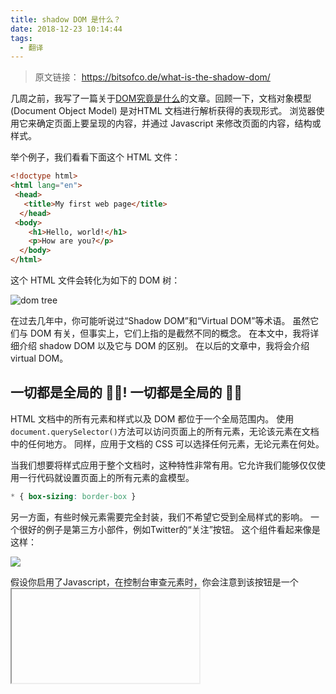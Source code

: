 ```yaml
---
title: shadow DOM 是什么？
date: 2018-12-23 10:14:44
tags: 
  - 翻译
---
```



> 原文链接： https://bitsofco.de/what-is-the-shadow-dom/

几周之前，我写了一篇关于[DOM究竟是什么](https://bitsofco.de/what-exactly-is-the-dom/)的文章。回顾一下，文档对象模型 (Document Object Model) 是对HTML 文档进行解析获得的表现形式。 浏览器使用它来确定页面上要呈现的内容，并通过 Javascript 来修改页面的内容，结构或样式。

举个例子，我们看看下面这个 HTML 文件：

```html
<!doctype html>
<html lang="en">
 <head>
   <title>My first web page</title>
  </head>
 <body>
    <h1>Hello, world!</h1>
    <p>How are you?</p>
  </body>
</html>
```

这个 HTML 文件会转化为如下的 DOM 树：

![dom tree](https://sangle-1256136582.cos.ap-guangzhou.myqcloud.com/Screen%20Shot%202018-12-24%20at%2010.01.05%20AM.png)

在过去几年中，你可能听说过“Shadow DOM”和“Virtual DOM”等术语。 虽然它们与 DOM 有关，但事实上，它们上指的是截然不同的概念。 在本文中，我将详细介绍 shadow DOM 以及它与 DOM 的区别。 在以后的文章中，我将会介绍 virtual DOM。

<!-- more -->

## 一切都是全局的 👍🏾! 一切都是全局的 👎🏾

HTML 文档中的所有元素和样式以及 DOM 都位于一个全局范围内。 使用`document.querySelector()`方法可以访问页面上的所有元素，无论该元素在文档中的任何地方。 同样，应用于文档的 CSS 可以选择任何元素，无论元素在何处。

当我们想要将样式应用于整个文档时，这种特性非常有用。它允许我们能够仅仅使用一行代码就设置页面上的所有元素的盒模型。

```css
* { box-sizing: border-box }
```

另一方面，有些时候元素需要完全封装，我们不希望它受到全局样式的影响。 一个很好的例子是第三方小部件，例如Twitter的“关注”按钮。 这个组件看起来像是这样：

![](https://sangle-1256136582.cos.ap-guangzhou.myqcloud.com/Screen%20Shot%202018-12-24%20at%2010.01.16%20AM.png)

假设你启用了Javascript，在控制台审查元素时，你会注意到该按钮是一个<iframe>元素，**它使用您实际看到的样式按钮加载一个小文档。**

![Follow-button-widget-iframe](https://bitsofco.de/content/images/2018/12/Follow-button-widget-iframe.png)

通过这种方式，Twitter 可以确保这个关注组件的样式将不受到其所在文档中的任何 CSS 影响，这也是唯一的方式。 虽然有一些方法尝试使用级联来获得相同的结果，但都并不理想，它们不能达到和 <iframe> 相同的效果。

事实上， <iframe> 并不是为为了解决这个问题而诞生的。Shadow DOM 的出现使我们可以在 Web 平台上进行样式隔离和组件化，而不必依赖像 <iframe> 这样的工具，

## A DOM within a DOM

你可以认为 shadow DOM 类似于 “A DOM within a DOM”，它是一个独立的 DOM 树，具有自己的元素和样式，与普通的 DOM 完全隔离。

虽然 shadow DOM 近年来才提供给 web 开发者使用，但浏览器 （user agent？） 已经使用了 shadow DOM 很多年，它们用来创建和设置复杂组件（如表单元素）的样式。我们来看一下范围输入元素。 首先，我们在页面上添加一个范围输入的元素：

```html
<input type="range">
```

这一个元素会生成以下组件：

![range-input](https://sangle-1256136582.cos.ap-guangzhou.myqcloud.com/Screen%20Shot%202018-12-24%20at%2010.01.44%20AM.png)

如果我们打开元素审查，我们可以看到这个<input>元素实际上由几个较小的<div>元素组成，这几个元素用来控制轨道和滑块。

![Range input shadow dom](https://bitsofco.de/content/images/2018/12/Range-input-shadow-dom.png)

这是使用 shadow DOM 实现的。 暴露给宿主 HTML 的元素只有简单的<input>，但在其下面有与组件相关的元素和样式，这些元素和样式并不在 DOM 的全局范围中。

## shadow DOM 的工作原理？

为了说明 shadow DOM的工作原理，让我们使用 shadow DOM 替代 <iframe> 来重新创建 Twitter 的“关注”按钮。

首先，我们从 **shadow host** 开始。它是我们想要将新 shadow DOM 附加到原始DOM中的常规HTML元素。 对于像关注按钮这样的组件，它还可以包含我们希望在页面上未启用 Javascript 或不支持shadow DOM时显示的回退元素。

```html
<span class="shadow-host">
  <a href="https://twitter.com/ireaderinokun">
     Follow @ireaderinokun
  </a>
</span>
```

请注意，我们不使用 <a> 元素作为shadow host，因为某些元素不能作为shadow host。

我们使用`attachShadow()`方法将shadow DOM 附加到我们的 shadow host 上

```javascript
const shadowEl = document.querySelector(".shadow-host");
const shadow = shadowEl.attachShadow({mode: 'open'});
```

This will create an empty **shadow root** as a child of our shadow host. The shadow root is the start of a new shadow DOM in the way that the `<html>` element is the start of the original DOM. We can see our shadow root in the devtools inspector by the **#shadow-root**.

这会在我们的shadow root中创建一个空的**shadow root** 作为子元素，shadow root 是一个shadow DOM被添加到原始DOM的html元素标志，我们可以通过#shadow-root在devtools检查器中看到我们的shadow root。

![Empty shadow root](https://bitsofco.de/content/images/2018/12/Empty--shadow-root.png)

尽管在 shadow root 下的常规HTML元素在 devtools 中是可见的，但是在页面上，它们被 shadow root 接管，不再可见。

接下来，我们要创建内容以形成新的 **shadow tree**。shadow tree 就像一个DOM树，区别在于它是针对阴影 DOM 的而不是常规 DOM 。 要创建我们的关注按钮，我们所需要的只是一个新的`<a>`元素，同时带有一个图标。

```javascript
const link = document.createElement("a");
link.href = shadowEl.querySelector("a").href;
link.innerHTML = `
    <span aria-label="Twitter icon"></span> 
    ${shadowEl.querySelector("a").textContent}
`;
```

我们将这个新元素添加到我们的 shadow DOM 中，就和使用`appendChild()`方法添加子元素一样。

```javascript
shadow.appendChild(link);
```

这时，我们的元素看起来像是这样：

![Plain text of "Follow-@ireaderinokun"](https://bitsofco.de/content/images/2018/12/Plain-text-of--22Follow-@ireaderinokun-22.png)

最后，我们可以通过创建<style>元素并将其附加到 shadow root 来添加一些样式。

```css
const styles = document.createElement("style");
styles.textContent = `
a, span {
  vertical-align: top;
  display: inline-block;
  box-sizing: border-box;
}

a {
    height: 20px;
    padding: 1px 8px 1px 6px;
    background-color: #1b95e0;
    color: #fff;
    border-radius: 3px;
    font-weight: 500;
    font-size: 11px;
    font-family:'Helvetica Neue', Arial, sans-serif;
    line-height: 18px;
    text-decoration: none;   
}

a:hover {  background-color: #0c7abf; }

span {
    position: relative;
    top: 2px;
    width: 14px;
    height: 14px;
    margin-right: 3px;
    background: transparent 0 0 no-repeat;
    background-image: url(data:image/svg+xml,%3Csvg%20xmlns%3D%22http%3A%2F%2Fwww.w3.org%2F2000%2Fsvg%22%20viewBox%3D%220%200%2072%2072%22%3E%3Cpath%20fill%3D%22none%22%20d%3D%22M0%200h72v72H0z%22%2F%3E%3Cpath%20class%3D%22icon%22%20fill%3D%22%23fff%22%20d%3D%22M68.812%2015.14c-2.348%201.04-4.87%201.744-7.52%202.06%202.704-1.62%204.78-4.186%205.757-7.243-2.53%201.5-5.33%202.592-8.314%203.176C56.35%2010.59%2052.948%209%2049.182%209c-7.23%200-13.092%205.86-13.092%2013.093%200%201.026.118%202.02.338%202.98C25.543%2024.527%2015.9%2019.318%209.44%2011.396c-1.125%201.936-1.77%204.184-1.77%206.58%200%204.543%202.312%208.552%205.824%2010.9-2.146-.07-4.165-.658-5.93-1.64-.002.056-.002.11-.002.163%200%206.345%204.513%2011.638%2010.504%2012.84-1.1.298-2.256.457-3.45.457-.845%200-1.666-.078-2.464-.23%201.667%205.2%206.5%208.985%2012.23%209.09-4.482%203.51-10.13%205.605-16.26%205.605-1.055%200-2.096-.06-3.122-.184%205.794%203.717%2012.676%205.882%2020.067%205.882%2024.083%200%2037.25-19.95%2037.25-37.25%200-.565-.013-1.133-.038-1.693%202.558-1.847%204.778-4.15%206.532-6.774z%22%2F%3E%3C%2Fsvg%3E);
}
`;

shadow.appendChild(styles);
```

这是我们最终生成的元素：

![image-20181224092104072](https://sangle-1256136582.cos.ap-guangzhou.myqcloud.com/Screen%20Shot%202018-12-24%20at%2010.01.16%20AM.png)



## The DOM vs the shadow DOM

在某些方面，shadow DOM 是 DOM 的“精简”版本。 与 DOM 一样，它使用 HTML 元素，用于页面呈现内容，并且允许对这些元素进行修改。 但与DOM不同，shadow DOM 不基于独立文档。 正如其名称所示，shadow DOM 是附加到常规 DOM 中的元素。 没有 DOM，阴影 DOM 就不存在了。